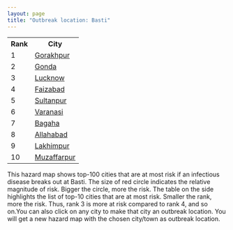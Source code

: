 ```yaml
---
layout: page
title: "Outbreak location: Basti"
---
```

<div class="flex-container">
<div class="flex-item-left" id="mapid">
<script src="https://buda-magenta.github.io/hazard_map/load_map.js"></script>

<script>
var marker_outbreak = L.marker([26.724789, 82.793269],{"autoPan": true}).addTo(map); marker_outbreak.bindTooltip("Basti").openTooltip();

var circle_1 = L.circle([26.671329, 83.364583], {"pane": "markerPane", "color": "red", "fill": true, "fillOpacity": 0.2, "fillRule": "evenodd", "lineCap": "round", "lineJoin": "round", "opacity": 1.0, "radius": 179864, "stroke": true, "weight": 3}).addTo(map);
circle_1.bindTooltip("Gorakhpur<br>rank: 1<br>hazard index: 0.179864")
circle_1.bindPopup('<a href="https://buda-magenta.github.io/hazard_map/Gorakhpur">Gorakhpur</a>')

var circle_2 = L.circle([27.109667, 81.918329], {"pane": "markerPane", "color": "red", "fill": true, "fillOpacity": 0.2, "fillRule": "evenodd", "lineCap": "round", "lineJoin": "round", "opacity": 1.0, "radius": 52199, "stroke": true, "weight": 3}).addTo(map);
circle_2.bindTooltip("Gonda<br>rank: 2<br>hazard index: 0.052199")
circle_2.bindPopup('<a href="https://buda-magenta.github.io/hazard_map/Gonda">Gonda</a>')

var circle_3 = L.circle([26.838100, 80.934600], {"pane": "markerPane", "color": "red", "fill": true, "fillOpacity": 0.2, "fillRule": "evenodd", "lineCap": "round", "lineJoin": "round", "opacity": 1.0, "radius": 27617, "stroke": true, "weight": 3}).addTo(map);
circle_3.bindTooltip("Lucknow<br>rank: 3<br>hazard index: 0.027617")
circle_3.bindPopup('<a href="https://buda-magenta.github.io/hazard_map/Lucknow">Lucknow</a>')

var circle_4 = L.circle([26.638076, 82.059024], {"pane": "markerPane", "color": "red", "fill": true, "fillOpacity": 0.2, "fillRule": "evenodd", "lineCap": "round", "lineJoin": "round", "opacity": 1.0, "radius": 23208, "stroke": true, "weight": 3}).addTo(map);
circle_4.bindTooltip("Faizabad<br>rank: 4<br>hazard index: 0.023209")
circle_4.bindPopup('<a href="https://buda-magenta.github.io/hazard_map/Faizabad">Faizabad</a>')

var circle_5 = L.circle([26.242511, 82.296169], {"pane": "markerPane", "color": "red", "fill": true, "fillOpacity": 0.2, "fillRule": "evenodd", "lineCap": "round", "lineJoin": "round", "opacity": 1.0, "radius": 14790, "stroke": true, "weight": 3}).addTo(map);
circle_5.bindTooltip("Sultanpur<br>rank: 5<br>hazard index: 0.014790")
circle_5.bindPopup('<a href="https://buda-magenta.github.io/hazard_map/Sultanpur">Sultanpur</a>')

var circle_6 = L.circle([25.335649, 83.007629], {"pane": "markerPane", "color": "red", "fill": true, "fillOpacity": 0.2, "fillRule": "evenodd", "lineCap": "round", "lineJoin": "round", "opacity": 1.0, "radius": 9413, "stroke": true, "weight": 3}).addTo(map);
circle_6.bindTooltip("Varanasi<br>rank: 6<br>hazard index: 0.009414")
circle_6.bindPopup('<a href="https://buda-magenta.github.io/hazard_map/Varanasi">Varanasi</a>')

var circle_7 = L.circle([27.059011, 84.206464], {"pane": "markerPane", "color": "red", "fill": true, "fillOpacity": 0.2, "fillRule": "evenodd", "lineCap": "round", "lineJoin": "round", "opacity": 1.0, "radius": 7326, "stroke": true, "weight": 3}).addTo(map);
circle_7.bindTooltip("Bagaha<br>rank: 7<br>hazard index: 0.007326")
circle_7.bindPopup('<a href="https://buda-magenta.github.io/hazard_map/Bagaha">Bagaha</a>')

var circle_8 = L.circle([25.438130, 81.833800], {"pane": "markerPane", "color": "red", "fill": true, "fillOpacity": 0.2, "fillRule": "evenodd", "lineCap": "round", "lineJoin": "round", "opacity": 1.0, "radius": 6967, "stroke": true, "weight": 3}).addTo(map);
circle_8.bindTooltip("Allahabad<br>rank: 8<br>hazard index: 0.006968")
circle_8.bindPopup('<a href="https://buda-magenta.github.io/hazard_map/Allahabad">Allahabad</a>')

var circle_9 = L.circle([27.985060, 80.753845], {"pane": "markerPane", "color": "red", "fill": true, "fillOpacity": 0.2, "fillRule": "evenodd", "lineCap": "round", "lineJoin": "round", "opacity": 1.0, "radius": 5241, "stroke": true, "weight": 3}).addTo(map);
circle_9.bindTooltip("Lakhimpur<br>rank: 9<br>hazard index: 0.005241")
circle_9.bindPopup('<a href="https://buda-magenta.github.io/hazard_map/Lakhimpur">Lakhimpur</a>')

var circle_10 = L.circle([26.148658, 85.340013], {"pane": "markerPane", "color": "red", "fill": true, "fillOpacity": 0.2, "fillRule": "evenodd", "lineCap": "round", "lineJoin": "round", "opacity": 1.0, "radius": 5032, "stroke": true, "weight": 3}).addTo(map);
circle_10.bindTooltip("Muzaffarpur<br>rank: 10<br>hazard index: 0.005033")
circle_10.bindPopup('<a href="https://buda-magenta.github.io/hazard_map/Muzaffarpur">Muzaffarpur</a>')

var circle_11 = L.circle([19.075990, 72.877393], {"pane": "markerPane", "color": "red", "fill": true, "fillOpacity": 0.2, "fillRule": "evenodd", "lineCap": "round", "lineJoin": "round", "opacity": 1.0, "radius": 4371, "stroke": true, "weight": 3}).addTo(map);
circle_11.bindTooltip("Mumbai<br>rank: 11<br>hazard index: 0.004372")
circle_11.bindPopup('<a href="https://buda-magenta.github.io/hazard_map/Mumbai">Mumbai</a>')

var circle_12 = L.circle([26.131004, 84.391257], {"pane": "markerPane", "color": "red", "fill": true, "fillOpacity": 0.2, "fillRule": "evenodd", "lineCap": "round", "lineJoin": "round", "opacity": 1.0, "radius": 3646, "stroke": true, "weight": 3}).addTo(map);
circle_12.bindTooltip("Siwan<br>rank: 12<br>hazard index: 0.003647")
circle_12.bindPopup('<a href="https://buda-magenta.github.io/hazard_map/Siwan">Siwan</a>')

var circle_13 = L.circle([25.773344, 84.784977], {"pane": "markerPane", "color": "red", "fill": true, "fillOpacity": 0.2, "fillRule": "evenodd", "lineCap": "round", "lineJoin": "round", "opacity": 1.0, "radius": 3428, "stroke": true, "weight": 3}).addTo(map);
circle_13.bindTooltip("Chapra<br>rank: 13<br>hazard index: 0.003429")
circle_13.bindPopup('<a href="https://buda-magenta.github.io/hazard_map/Chapra">Chapra</a>')

var circle_14 = L.circle([26.423847, 83.762732], {"pane": "markerPane", "color": "red", "fill": true, "fillOpacity": 0.2, "fillRule": "evenodd", "lineCap": "round", "lineJoin": "round", "opacity": 1.0, "radius": 2816, "stroke": true, "weight": 3}).addTo(map);
circle_14.bindTooltip("Deoria<br>rank: 14<br>hazard index: 0.002816")
circle_14.bindPopup('<a href="https://buda-magenta.github.io/hazard_map/Deoria">Deoria</a>')

var circle_15 = L.circle([26.460914, 80.321759], {"pane": "markerPane", "color": "red", "fill": true, "fillOpacity": 0.2, "fillRule": "evenodd", "lineCap": "round", "lineJoin": "round", "opacity": 1.0, "radius": 2750, "stroke": true, "weight": 3}).addTo(map);
circle_15.bindTooltip("Kanpur<br>rank: 15<br>hazard index: 0.002751")
circle_15.bindPopup('<a href="https://buda-magenta.github.io/hazard_map/Kanpur">Kanpur</a>')

var circle_16 = L.circle([26.791073, 84.560107], {"pane": "markerPane", "color": "red", "fill": true, "fillOpacity": 0.2, "fillRule": "evenodd", "lineCap": "round", "lineJoin": "round", "opacity": 1.0, "radius": 2498, "stroke": true, "weight": 3}).addTo(map);
circle_16.bindTooltip("Bettiah<br>rank: 16<br>hazard index: 0.002499")
circle_16.bindPopup('<a href="https://buda-magenta.github.io/hazard_map/Bettiah">Bettiah</a>')

var circle_17 = L.circle([28.794068, 79.185930], {"pane": "markerPane", "color": "red", "fill": true, "fillOpacity": 0.2, "fillRule": "evenodd", "lineCap": "round", "lineJoin": "round", "opacity": 1.0, "radius": 2198, "stroke": true, "weight": 3}).addTo(map);
circle_17.bindTooltip("Rampur<br>rank: 17<br>hazard index: 0.002199")
circle_17.bindPopup('<a href="https://buda-magenta.github.io/hazard_map/Rampur">Rampur</a>')

var circle_18 = L.circle([25.954628, 83.647350], {"pane": "markerPane", "color": "red", "fill": true, "fillOpacity": 0.2, "fillRule": "evenodd", "lineCap": "round", "lineJoin": "round", "opacity": 1.0, "radius": 2185, "stroke": true, "weight": 3}).addTo(map);
circle_18.bindTooltip("Maunath Bhanjan<br>rank: 18<br>hazard index: 0.002186")
circle_18.bindPopup('<a href="https://buda-magenta.github.io/hazard_map/Maunath_Bhanjan">Maunath Bhanjan</a>')

var circle_19 = L.circle([25.531031, 78.652689], {"pane": "markerPane", "color": "red", "fill": true, "fillOpacity": 0.2, "fillRule": "evenodd", "lineCap": "round", "lineJoin": "round", "opacity": 1.0, "radius": 2079, "stroke": true, "weight": 3}).addTo(map);
circle_19.bindTooltip("Jhansi<br>rank: 19<br>hazard index: 0.002079")
circle_19.bindPopup('<a href="https://buda-magenta.github.io/hazard_map/Jhansi">Jhansi</a>')

var circle_20 = L.circle([26.055318, 82.993139], {"pane": "markerPane", "color": "red", "fill": true, "fillOpacity": 0.2, "fillRule": "evenodd", "lineCap": "round", "lineJoin": "round", "opacity": 1.0, "radius": 1914, "stroke": true, "weight": 3}).addTo(map);
circle_20.bindTooltip("Nizamabad<br>rank: 20<br>hazard index: 0.001915")
circle_20.bindPopup('<a href="https://buda-magenta.github.io/hazard_map/Nizamabad">Nizamabad</a>')

var circle_21 = L.circle([28.651718, 77.221939], {"pane": "markerPane", "color": "red", "fill": true, "fillOpacity": 0.2, "fillRule": "evenodd", "lineCap": "round", "lineJoin": "round", "opacity": 1.0, "radius": 1772, "stroke": true, "weight": 3}).addTo(map);
circle_21.bindTooltip("Delhi<br>rank: 21<br>hazard index: 0.001773")
circle_21.bindPopup('<a href="https://buda-magenta.github.io/hazard_map/Delhi">Delhi</a>')

var circle_22 = L.circle([25.720581, 85.255560], {"pane": "markerPane", "color": "red", "fill": true, "fillOpacity": 0.2, "fillRule": "evenodd", "lineCap": "round", "lineJoin": "round", "opacity": 1.0, "radius": 1765, "stroke": true, "weight": 3}).addTo(map);
circle_22.bindTooltip("Hajipur<br>rank: 22<br>hazard index: 0.001765")
circle_22.bindPopup('<a href="https://buda-magenta.github.io/hazard_map/Hajipur">Hajipur</a>')

var circle_23 = L.circle([25.512719, 86.090571], {"pane": "markerPane", "color": "red", "fill": true, "fillOpacity": 0.2, "fillRule": "evenodd", "lineCap": "round", "lineJoin": "round", "opacity": 1.0, "radius": 1689, "stroke": true, "weight": 3}).addTo(map);
circle_23.bindTooltip("Begusarai<br>rank: 23<br>hazard index: 0.001690")
circle_23.bindPopup('<a href="https://buda-magenta.github.io/hazard_map/Begusarai">Begusarai</a>')

var circle_24 = L.circle([24.935635, 82.647701], {"pane": "markerPane", "color": "red", "fill": true, "fillOpacity": 0.2, "fillRule": "evenodd", "lineCap": "round", "lineJoin": "round", "opacity": 1.0, "radius": 1441, "stroke": true, "weight": 3}).addTo(map);
circle_24.bindTooltip("Mirzapur<br>rank: 24<br>hazard index: 0.001441")
circle_24.bindPopup('<a href="https://buda-magenta.github.io/hazard_map/Mirzapur">Mirzapur</a>')

var circle_25 = L.circle([26.269721, 82.994425], {"pane": "markerPane", "color": "red", "fill": true, "fillOpacity": 0.2, "fillRule": "evenodd", "lineCap": "round", "lineJoin": "round", "opacity": 1.0, "radius": 1302, "stroke": true, "weight": 3}).addTo(map);
circle_25.bindTooltip("Burhanpur<br>rank: 25<br>hazard index: 0.001303")
circle_25.bindPopup('<a href="https://buda-magenta.github.io/hazard_map/Burhanpur">Burhanpur</a>')

var circle_26 = L.circle([27.504639, 80.829466], {"pane": "markerPane", "color": "red", "fill": true, "fillOpacity": 0.2, "fillRule": "evenodd", "lineCap": "round", "lineJoin": "round", "opacity": 1.0, "radius": 1233, "stroke": true, "weight": 3}).addTo(map);
circle_26.bindTooltip("Sitapur<br>rank: 26<br>hazard index: 0.001234")
circle_26.bindPopup('<a href="https://buda-magenta.github.io/hazard_map/Sitapur">Sitapur</a>')

var circle_27 = L.circle([26.250000, 81.250000], {"pane": "markerPane", "color": "red", "fill": true, "fillOpacity": 0.2, "fillRule": "evenodd", "lineCap": "round", "lineJoin": "round", "opacity": 1.0, "radius": 1178, "stroke": true, "weight": 3}).addTo(map);
circle_27.bindTooltip("Rae Bareli<br>rank: 27<br>hazard index: 0.001178")
circle_27.bindPopup('<a href="https://buda-magenta.github.io/hazard_map/Rae_Bareli">Rae Bareli</a>')

var circle_28 = L.circle([25.264902, 82.985787], {"pane": "markerPane", "color": "red", "fill": true, "fillOpacity": 0.2, "fillRule": "evenodd", "lineCap": "round", "lineJoin": "round", "opacity": 1.0, "radius": 1161, "stroke": true, "weight": 3}).addTo(map);
circle_28.bindTooltip("Morvi<br>rank: 28<br>hazard index: 0.001161")
circle_28.bindPopup('<a href="https://buda-magenta.github.io/hazard_map/Morvi">Morvi</a>')

var circle_29 = L.circle([27.733696, 81.477321], {"pane": "markerPane", "color": "red", "fill": true, "fillOpacity": 0.2, "fillRule": "evenodd", "lineCap": "round", "lineJoin": "round", "opacity": 1.0, "radius": 1148, "stroke": true, "weight": 3}).addTo(map);
circle_29.bindTooltip("Bahraich<br>rank: 29<br>hazard index: 0.001149")
circle_29.bindPopup('<a href="https://buda-magenta.github.io/hazard_map/Bahraich">Bahraich</a>')

var circle_30 = L.circle([25.609324, 85.123525], {"pane": "markerPane", "color": "red", "fill": true, "fillOpacity": 0.2, "fillRule": "evenodd", "lineCap": "round", "lineJoin": "round", "opacity": 1.0, "radius": 1088, "stroke": true, "weight": 3}).addTo(map);
circle_30.bindTooltip("Patna<br>rank: 30<br>hazard index: 0.001088")
circle_30.bindPopup('<a href="https://buda-magenta.github.io/hazard_map/Patna">Patna</a>')

var circle_31 = L.circle([25.895924, 82.437716], {"pane": "markerPane", "color": "red", "fill": true, "fillOpacity": 0.2, "fillRule": "evenodd", "lineCap": "round", "lineJoin": "round", "opacity": 1.0, "radius": 1082, "stroke": true, "weight": 3}).addTo(map);
circle_31.bindTooltip("Badlapur<br>rank: 31<br>hazard index: 0.001082")
circle_31.bindPopup('<a href="https://buda-magenta.github.io/hazard_map/Badlapur">Badlapur</a>')

var circle_32 = L.circle([25.572433, 83.609605], {"pane": "markerPane", "color": "red", "fill": true, "fillOpacity": 0.2, "fillRule": "evenodd", "lineCap": "round", "lineJoin": "round", "opacity": 1.0, "radius": 1043, "stroke": true, "weight": 3}).addTo(map);
circle_32.bindTooltip("Medinipur<br>rank: 32<br>hazard index: 0.001043")
circle_32.bindPopup('<a href="https://buda-magenta.github.io/hazard_map/Medinipur">Medinipur</a>')

var circle_33 = L.circle([25.795593, 82.488341], {"pane": "markerPane", "color": "red", "fill": true, "fillOpacity": 0.2, "fillRule": "evenodd", "lineCap": "round", "lineJoin": "round", "opacity": 1.0, "radius": 1036, "stroke": true, "weight": 3}).addTo(map);
circle_33.bindTooltip("Jaunpur<br>rank: 33<br>hazard index: 0.001037")
circle_33.bindPopup('<a href="https://buda-magenta.github.io/hazard_map/Jaunpur">Jaunpur</a>')

var circle_34 = L.circle([22.541418, 88.357691], {"pane": "markerPane", "color": "red", "fill": true, "fillOpacity": 0.2, "fillRule": "evenodd", "lineCap": "round", "lineJoin": "round", "opacity": 1.0, "radius": 961, "stroke": true, "weight": 3}).addTo(map);
circle_34.bindTooltip("Kolkata<br>rank: 34<br>hazard index: 0.000962")
circle_34.bindPopup('<a href="https://buda-magenta.github.io/hazard_map/Kolkata">Kolkata</a>')

var circle_35 = L.circle([26.022697, 83.028873], {"pane": "markerPane", "color": "red", "fill": true, "fillOpacity": 0.2, "fillRule": "evenodd", "lineCap": "round", "lineJoin": "round", "opacity": 1.0, "radius": 917, "stroke": true, "weight": 3}).addTo(map);
circle_35.bindTooltip("Azamgarh<br>rank: 35<br>hazard index: 0.000917")
circle_35.bindPopup('<a href="https://buda-magenta.github.io/hazard_map/Azamgarh">Azamgarh</a>')

var circle_36 = L.circle([26.083143, 86.032571], {"pane": "markerPane", "color": "red", "fill": true, "fillOpacity": 0.2, "fillRule": "evenodd", "lineCap": "round", "lineJoin": "round", "opacity": 1.0, "radius": 863, "stroke": true, "weight": 3}).addTo(map);
circle_36.bindTooltip("Darbhanga<br>rank: 36<br>hazard index: 0.000863")
circle_36.bindPopup('<a href="https://buda-magenta.github.io/hazard_map/Darbhanga">Darbhanga</a>')

var circle_37 = L.circle([25.280733, 83.125128], {"pane": "markerPane", "color": "red", "fill": true, "fillOpacity": 0.2, "fillRule": "evenodd", "lineCap": "round", "lineJoin": "round", "opacity": 1.0, "radius": 852, "stroke": true, "weight": 3}).addTo(map);
circle_37.bindTooltip("Mughal Sarai<br>rank: 37<br>hazard index: 0.000853")
circle_37.bindPopup('<a href="https://buda-magenta.github.io/hazard_map/Mughal_Sarai">Mughal Sarai</a>')

var circle_38 = L.circle([28.457876, 79.405571], {"pane": "markerPane", "color": "red", "fill": true, "fillOpacity": 0.2, "fillRule": "evenodd", "lineCap": "round", "lineJoin": "round", "opacity": 1.0, "radius": 839, "stroke": true, "weight": 3}).addTo(map);
circle_38.bindTooltip("Bareilly<br>rank: 38<br>hazard index: 0.000839")
circle_38.bindPopup('<a href="https://buda-magenta.github.io/hazard_map/Bareilly">Bareilly</a>')

var circle_39 = L.circle([26.669512, 84.957411], {"pane": "markerPane", "color": "red", "fill": true, "fillOpacity": 0.2, "fillRule": "evenodd", "lineCap": "round", "lineJoin": "round", "opacity": 1.0, "radius": 787, "stroke": true, "weight": 3}).addTo(map);
circle_39.bindTooltip("Motihari<br>rank: 39<br>hazard index: 0.000787")
circle_39.bindPopup('<a href="https://buda-magenta.github.io/hazard_map/Motihari">Motihari</a>')

var circle_40 = L.circle([25.560900, 87.647654], {"pane": "markerPane", "color": "red", "fill": true, "fillOpacity": 0.2, "fillRule": "evenodd", "lineCap": "round", "lineJoin": "round", "opacity": 1.0, "radius": 753, "stroke": true, "weight": 3}).addTo(map);
circle_40.bindTooltip("Katihar<br>rank: 40<br>hazard index: 0.000753")
circle_40.bindPopup('<a href="https://buda-magenta.github.io/hazard_map/Katihar">Katihar</a>')

var circle_41 = L.circle([25.562071, 84.015672], {"pane": "markerPane", "color": "red", "fill": true, "fillOpacity": 0.2, "fillRule": "evenodd", "lineCap": "round", "lineJoin": "round", "opacity": 1.0, "radius": 684, "stroke": true, "weight": 3}).addTo(map);
circle_41.bindTooltip("Buxar<br>rank: 41<br>hazard index: 0.000685")
circle_41.bindPopup('<a href="https://buda-magenta.github.io/hazard_map/Buxar">Buxar</a>')

var circle_42 = L.circle([25.877933, 84.119959], {"pane": "markerPane", "color": "red", "fill": true, "fillOpacity": 0.2, "fillRule": "evenodd", "lineCap": "round", "lineJoin": "round", "opacity": 1.0, "radius": 672, "stroke": true, "weight": 3}).addTo(map);
circle_42.bindTooltip("Ballia<br>rank: 42<br>hazard index: 0.000673")
circle_42.bindPopup('<a href="https://buda-magenta.github.io/hazard_map/Ballia">Ballia</a>')

var circle_43 = L.circle([25.286698, 87.132254], {"pane": "markerPane", "color": "red", "fill": true, "fillOpacity": 0.2, "fillRule": "evenodd", "lineCap": "round", "lineJoin": "round", "opacity": 1.0, "radius": 669, "stroke": true, "weight": 3}).addTo(map);
circle_43.bindTooltip("Bhagalpur<br>rank: 43<br>hazard index: 0.000670")
circle_43.bindPopup('<a href="https://buda-magenta.github.io/hazard_map/Bhagalpur">Bhagalpur</a>')

var circle_44 = L.circle([25.603508, 83.507454], {"pane": "markerPane", "color": "red", "fill": true, "fillOpacity": 0.2, "fillRule": "evenodd", "lineCap": "round", "lineJoin": "round", "opacity": 1.0, "radius": 646, "stroke": true, "weight": 3}).addTo(map);
circle_44.bindTooltip("Ghazipur<br>rank: 44<br>hazard index: 0.000646")
circle_44.bindPopup('<a href="https://buda-magenta.github.io/hazard_map/Ghazipur">Ghazipur</a>')

var circle_45 = L.circle([25.832642, 86.614893], {"pane": "markerPane", "color": "red", "fill": true, "fillOpacity": 0.2, "fillRule": "evenodd", "lineCap": "round", "lineJoin": "round", "opacity": 1.0, "radius": 633, "stroke": true, "weight": 3}).addTo(map);
circle_45.bindTooltip("Saharsa<br>rank: 45<br>hazard index: 0.000634")
circle_45.bindPopup('<a href="https://buda-magenta.github.io/hazard_map/Saharsa">Saharsa</a>')

var circle_46 = L.circle([30.909016, 75.851601], {"pane": "markerPane", "color": "red", "fill": true, "fillOpacity": 0.2, "fillRule": "evenodd", "lineCap": "round", "lineJoin": "round", "opacity": 1.0, "radius": 595, "stroke": true, "weight": 3}).addTo(map);
circle_46.bindTooltip("Ludhiana<br>rank: 46<br>hazard index: 0.000596")
circle_46.bindPopup('<a href="https://buda-magenta.github.io/hazard_map/Ludhiana">Ludhiana</a>')

var circle_47 = L.circle([26.180598, 91.753943], {"pane": "markerPane", "color": "red", "fill": true, "fillOpacity": 0.2, "fillRule": "evenodd", "lineCap": "round", "lineJoin": "round", "opacity": 1.0, "radius": 467, "stroke": true, "weight": 3}).addTo(map);
circle_47.bindTooltip("Guwahati<br>rank: 47<br>hazard index: 0.000467")
circle_47.bindPopup('<a href="https://buda-magenta.github.io/hazard_map/Guwahati">Guwahati</a>')

var circle_48 = L.circle([19.194329, 72.970178], {"pane": "markerPane", "color": "red", "fill": true, "fillOpacity": 0.2, "fillRule": "evenodd", "lineCap": "round", "lineJoin": "round", "opacity": 1.0, "radius": 458, "stroke": true, "weight": 3}).addTo(map);
circle_48.bindTooltip("Thane<br>rank: 48<br>hazard index: 0.000458")
circle_48.bindPopup('<a href="https://buda-magenta.github.io/hazard_map/Thane">Thane</a>')

var circle_49 = L.circle([26.716413, 88.430992], {"pane": "markerPane", "color": "red", "fill": true, "fillOpacity": 0.2, "fillRule": "evenodd", "lineCap": "round", "lineJoin": "round", "opacity": 1.0, "radius": 432, "stroke": true, "weight": 3}).addTo(map);
circle_49.bindTooltip("Siliguri<br>rank: 49<br>hazard index: 0.000432")
circle_49.bindPopup('<a href="https://buda-magenta.github.io/hazard_map/Siliguri">Siliguri</a>')

var circle_50 = L.circle([28.863842, 78.805778], {"pane": "markerPane", "color": "red", "fill": true, "fillOpacity": 0.2, "fillRule": "evenodd", "lineCap": "round", "lineJoin": "round", "opacity": 1.0, "radius": 426, "stroke": true, "weight": 3}).addTo(map);
circle_50.bindTooltip("Moradabad<br>rank: 50<br>hazard index: 0.000426")
circle_50.bindPopup('<a href="https://buda-magenta.github.io/hazard_map/Moradabad">Moradabad</a>')

var circle_51 = L.circle([23.258486, 77.401989], {"pane": "markerPane", "color": "red", "fill": true, "fillOpacity": 0.2, "fillRule": "evenodd", "lineCap": "round", "lineJoin": "round", "opacity": 1.0, "radius": 423, "stroke": true, "weight": 3}).addTo(map);
circle_51.bindTooltip("Bhopal<br>rank: 51<br>hazard index: 0.000424")
circle_51.bindPopup('<a href="https://buda-magenta.github.io/hazard_map/Bhopal">Bhopal</a>')

var circle_52 = L.circle([20.011247, 73.790236], {"pane": "markerPane", "color": "red", "fill": true, "fillOpacity": 0.2, "fillRule": "evenodd", "lineCap": "round", "lineJoin": "round", "opacity": 1.0, "radius": 360, "stroke": true, "weight": 3}).addTo(map);
circle_52.bindTooltip("Nashik<br>rank: 52<br>hazard index: 0.000360")
circle_52.bindPopup('<a href="https://buda-magenta.github.io/hazard_map/Nashik">Nashik</a>')

var circle_53 = L.circle([31.634308, 74.873679], {"pane": "markerPane", "color": "red", "fill": true, "fillOpacity": 0.2, "fillRule": "evenodd", "lineCap": "round", "lineJoin": "round", "opacity": 1.0, "radius": 348, "stroke": true, "weight": 3}).addTo(map);
circle_53.bindTooltip("Amritsar<br>rank: 53<br>hazard index: 0.000349")
circle_53.bindPopup('<a href="https://buda-magenta.github.io/hazard_map/Amritsar">Amritsar</a>')

var circle_54 = L.circle([31.292011, 75.568058], {"pane": "markerPane", "color": "red", "fill": true, "fillOpacity": 0.2, "fillRule": "evenodd", "lineCap": "round", "lineJoin": "round", "opacity": 1.0, "radius": 318, "stroke": true, "weight": 3}).addTo(map);
circle_54.bindTooltip("Jalandhar<br>rank: 54<br>hazard index: 0.000318")
circle_54.bindPopup('<a href="https://buda-magenta.github.io/hazard_map/Jalandhar">Jalandhar</a>')

var circle_55 = L.circle([23.795281, 86.430964], {"pane": "markerPane", "color": "red", "fill": true, "fillOpacity": 0.2, "fillRule": "evenodd", "lineCap": "round", "lineJoin": "round", "opacity": 1.0, "radius": 316, "stroke": true, "weight": 3}).addTo(map);
circle_55.bindTooltip("Dhanbad<br>rank: 55<br>hazard index: 0.000317")
circle_55.bindPopup('<a href="https://buda-magenta.github.io/hazard_map/Dhanbad">Dhanbad</a>')

var circle_56 = L.circle([27.633333, 77.583333], {"pane": "markerPane", "color": "red", "fill": true, "fillOpacity": 0.2, "fillRule": "evenodd", "lineCap": "round", "lineJoin": "round", "opacity": 1.0, "radius": 298, "stroke": true, "weight": 3}).addTo(map);
circle_56.bindTooltip("Mathura<br>rank: 56<br>hazard index: 0.000298")
circle_56.bindPopup('<a href="https://buda-magenta.github.io/hazard_map/Mathura">Mathura</a>')

var circle_57 = L.circle([23.370035, 85.325013], {"pane": "markerPane", "color": "red", "fill": true, "fillOpacity": 0.2, "fillRule": "evenodd", "lineCap": "round", "lineJoin": "round", "opacity": 1.0, "radius": 292, "stroke": true, "weight": 3}).addTo(map);
circle_57.bindTooltip("Ranchi<br>rank: 57<br>hazard index: 0.000293")
circle_57.bindPopup('<a href="https://buda-magenta.github.io/hazard_map/Ranchi">Ranchi</a>')

var circle_58 = L.circle([27.912633, 79.746563], {"pane": "markerPane", "color": "red", "fill": true, "fillOpacity": 0.2, "fillRule": "evenodd", "lineCap": "round", "lineJoin": "round", "opacity": 1.0, "radius": 251, "stroke": true, "weight": 3}).addTo(map);
circle_58.bindTooltip("Shahjahanpur<br>rank: 58<br>hazard index: 0.000251")
circle_58.bindPopup('<a href="https://buda-magenta.github.io/hazard_map/Shahjahanpur">Shahjahanpur</a>')

var circle_59 = L.circle([29.988077, 77.508130], {"pane": "markerPane", "color": "red", "fill": true, "fillOpacity": 0.2, "fillRule": "evenodd", "lineCap": "round", "lineJoin": "round", "opacity": 1.0, "radius": 241, "stroke": true, "weight": 3}).addTo(map);
circle_59.bindTooltip("Saharanpur<br>rank: 59<br>hazard index: 0.000242")
circle_59.bindPopup('<a href="https://buda-magenta.github.io/hazard_map/Saharanpur">Saharanpur</a>')

var circle_60 = L.circle([25.623457, 84.596839], {"pane": "markerPane", "color": "red", "fill": true, "fillOpacity": 0.2, "fillRule": "evenodd", "lineCap": "round", "lineJoin": "round", "opacity": 1.0, "radius": 218, "stroke": true, "weight": 3}).addTo(map);
circle_60.bindTooltip("Arrah<br>rank: 60<br>hazard index: 0.000219")
circle_60.bindPopup('<a href="https://buda-magenta.github.io/hazard_map/Arrah">Arrah</a>')

var circle_61 = L.circle([19.169335, 77.311013], {"pane": "markerPane", "color": "red", "fill": true, "fillOpacity": 0.2, "fillRule": "evenodd", "lineCap": "round", "lineJoin": "round", "opacity": 1.0, "radius": 201, "stroke": true, "weight": 3}).addTo(map);
circle_61.bindTooltip("Nanded Waghala<br>rank: 61<br>hazard index: 0.000202")
circle_61.bindPopup('<a href="https://buda-magenta.github.io/hazard_map/Nanded_Waghala">Nanded Waghala</a>')

var circle_62 = L.circle([18.521428, 73.854454], {"pane": "markerPane", "color": "red", "fill": true, "fillOpacity": 0.2, "fillRule": "evenodd", "lineCap": "round", "lineJoin": "round", "opacity": 1.0, "radius": 182, "stroke": true, "weight": 3}).addTo(map);
circle_62.bindTooltip("Pune<br>rank: 62<br>hazard index: 0.000182")
circle_62.bindPopup('<a href="https://buda-magenta.github.io/hazard_map/Pune">Pune</a>')

var circle_63 = L.circle([26.439874, 80.018000], {"pane": "markerPane", "color": "red", "fill": true, "fillOpacity": 0.2, "fillRule": "evenodd", "lineCap": "round", "lineJoin": "round", "opacity": 1.0, "radius": 178, "stroke": true, "weight": 3}).addTo(map);
circle_63.bindTooltip("Akbarpur<br>rank: 63<br>hazard index: 0.000178")
circle_63.bindPopup('<a href="https://buda-magenta.github.io/hazard_map/Akbarpur">Akbarpur</a>')

var circle_64 = L.circle([22.305199, 70.802834], {"pane": "markerPane", "color": "red", "fill": true, "fillOpacity": 0.2, "fillRule": "evenodd", "lineCap": "round", "lineJoin": "round", "opacity": 1.0, "radius": 171, "stroke": true, "weight": 3}).addTo(map);
circle_64.bindTooltip("Rajkot<br>rank: 64<br>hazard index: 0.000172")
circle_64.bindPopup('<a href="https://buda-magenta.github.io/hazard_map/Rajkot">Rajkot</a>')

var circle_65 = L.circle([23.687130, 86.974659], {"pane": "markerPane", "color": "red", "fill": true, "fillOpacity": 0.2, "fillRule": "evenodd", "lineCap": "round", "lineJoin": "round", "opacity": 1.0, "radius": 170, "stroke": true, "weight": 3}).addTo(map);
circle_65.bindTooltip("Asansol<br>rank: 65<br>hazard index: 0.000171")
circle_65.bindPopup('<a href="https://buda-magenta.github.io/hazard_map/Asansol">Asansol</a>')

var circle_66 = L.circle([23.160894, 79.949770], {"pane": "markerPane", "color": "red", "fill": true, "fillOpacity": 0.2, "fillRule": "evenodd", "lineCap": "round", "lineJoin": "round", "opacity": 1.0, "radius": 156, "stroke": true, "weight": 3}).addTo(map);
circle_66.bindTooltip("Jabalpur<br>rank: 66<br>hazard index: 0.000157")
circle_66.bindPopup('<a href="https://buda-magenta.github.io/hazard_map/Jabalpur">Jabalpur</a>')

var circle_67 = L.circle([23.021624, 72.579707], {"pane": "markerPane", "color": "red", "fill": true, "fillOpacity": 0.2, "fillRule": "evenodd", "lineCap": "round", "lineJoin": "round", "opacity": 1.0, "radius": 155, "stroke": true, "weight": 3}).addTo(map);
circle_67.bindTooltip("Ahmedabad<br>rank: 67<br>hazard index: 0.000156")
circle_67.bindPopup('<a href="https://buda-magenta.github.io/hazard_map/Ahmedabad">Ahmedabad</a>')

var circle_68 = L.circle([21.170200, 72.831100], {"pane": "markerPane", "color": "red", "fill": true, "fillOpacity": 0.2, "fillRule": "evenodd", "lineCap": "round", "lineJoin": "round", "opacity": 1.0, "radius": 154, "stroke": true, "weight": 3}).addTo(map);
circle_68.bindTooltip("Surat<br>rank: 68<br>hazard index: 0.000155")
circle_68.bindPopup('<a href="https://buda-magenta.github.io/hazard_map/Surat">Surat</a>')

var circle_69 = L.circle([24.197443, 82.666145], {"pane": "markerPane", "color": "red", "fill": true, "fillOpacity": 0.2, "fillRule": "evenodd", "lineCap": "round", "lineJoin": "round", "opacity": 1.0, "radius": 153, "stroke": true, "weight": 3}).addTo(map);
circle_69.bindTooltip("Singrauli<br>rank: 69<br>hazard index: 0.000154")
circle_69.bindPopup('<a href="https://buda-magenta.github.io/hazard_map/Singrauli">Singrauli</a>')

var circle_70 = L.circle([17.388786, 78.461065], {"pane": "markerPane", "color": "red", "fill": true, "fillOpacity": 0.2, "fillRule": "evenodd", "lineCap": "round", "lineJoin": "round", "opacity": 1.0, "radius": 152, "stroke": true, "weight": 3}).addTo(map);
circle_70.bindTooltip("Hyderabad<br>rank: 70<br>hazard index: 0.000153")
circle_70.bindPopup('<a href="https://buda-magenta.github.io/hazard_map/Hyderabad">Hyderabad</a>')

var circle_71 = L.circle([20.993276, 75.839983], {"pane": "markerPane", "color": "red", "fill": true, "fillOpacity": 0.2, "fillRule": "evenodd", "lineCap": "round", "lineJoin": "round", "opacity": 1.0, "radius": 129, "stroke": true, "weight": 3}).addTo(map);
circle_71.bindTooltip("Bhusawal<br>rank: 71<br>hazard index: 0.000130")
circle_71.bindPopup('<a href="https://buda-magenta.github.io/hazard_map/Bhusawal">Bhusawal</a>')

var circle_72 = L.circle([25.476300, 80.339500], {"pane": "markerPane", "color": "red", "fill": true, "fillOpacity": 0.2, "fillRule": "evenodd", "lineCap": "round", "lineJoin": "round", "opacity": 1.0, "radius": 119, "stroke": true, "weight": 3}).addTo(map);
circle_72.bindTooltip("Banda<br>rank: 72<br>hazard index: 0.000119")
circle_72.bindPopup('<a href="https://buda-magenta.github.io/hazard_map/Banda">Banda</a>')

var circle_73 = L.circle([21.237947, 81.633683], {"pane": "markerPane", "color": "red", "fill": true, "fillOpacity": 0.2, "fillRule": "evenodd", "lineCap": "round", "lineJoin": "round", "opacity": 1.0, "radius": 116, "stroke": true, "weight": 3}).addTo(map);
circle_73.bindTooltip("Raipur<br>rank: 73<br>hazard index: 0.000117")
circle_73.bindPopup('<a href="https://buda-magenta.github.io/hazard_map/Raipur">Raipur</a>')

var circle_74 = L.circle([23.699128, 85.991069], {"pane": "markerPane", "color": "red", "fill": true, "fillOpacity": 0.2, "fillRule": "evenodd", "lineCap": "round", "lineJoin": "round", "opacity": 1.0, "radius": 112, "stroke": true, "weight": 3}).addTo(map);
circle_74.bindTooltip("Bokaro<br>rank: 74<br>hazard index: 0.000113")
circle_74.bindPopup('<a href="https://buda-magenta.github.io/hazard_map/Bokaro">Bokaro</a>')

var circle_75 = L.circle([23.535048, 87.338043], {"pane": "markerPane", "color": "red", "fill": true, "fillOpacity": 0.2, "fillRule": "evenodd", "lineCap": "round", "lineJoin": "round", "opacity": 1.0, "radius": 109, "stroke": true, "weight": 3}).addTo(map);
circle_75.bindTooltip("Durgapur<br>rank: 75<br>hazard index: 0.000109")
circle_75.bindPopup('<a href="https://buda-magenta.github.io/hazard_map/Durgapur">Durgapur</a>')

var circle_76 = L.circle([12.979120, 77.591300], {"pane": "markerPane", "color": "red", "fill": true, "fillOpacity": 0.2, "fillRule": "evenodd", "lineCap": "round", "lineJoin": "round", "opacity": 1.0, "radius": 103, "stroke": true, "weight": 3}).addTo(map);
circle_76.bindTooltip("Bangalore<br>rank: 76<br>hazard index: 0.000103")
circle_76.bindPopup('<a href="https://buda-magenta.github.io/hazard_map/Bangalore">Bangalore</a>')

var circle_77 = L.circle([28.923397, 78.488317], {"pane": "markerPane", "color": "red", "fill": true, "fillOpacity": 0.2, "fillRule": "evenodd", "lineCap": "round", "lineJoin": "round", "opacity": 1.0, "radius": 101, "stroke": true, "weight": 3}).addTo(map);
circle_77.bindTooltip("Amroha<br>rank: 77<br>hazard index: 0.000101")
circle_77.bindPopup('<a href="https://buda-magenta.github.io/hazard_map/Amroha">Amroha</a>')

var circle_78 = L.circle([29.214460, 79.527918], {"pane": "markerPane", "color": "red", "fill": true, "fillOpacity": 0.2, "fillRule": "evenodd", "lineCap": "round", "lineJoin": "round", "opacity": 1.0, "radius": 96, "stroke": true, "weight": 3}).addTo(map);
circle_78.bindTooltip("Haldwani<br>rank: 78<br>hazard index: 0.000096")
circle_78.bindPopup('<a href="https://buda-magenta.github.io/hazard_map/Haldwani">Haldwani</a>')

var circle_79 = L.circle([27.338577, 80.097526], {"pane": "markerPane", "color": "red", "fill": true, "fillOpacity": 0.2, "fillRule": "evenodd", "lineCap": "round", "lineJoin": "round", "opacity": 1.0, "radius": 93, "stroke": true, "weight": 3}).addTo(map);
circle_79.bindTooltip("Hardoi<br>rank: 79<br>hazard index: 0.000093")
circle_79.bindPopup('<a href="https://buda-magenta.github.io/hazard_map/Hardoi">Hardoi</a>')

var circle_80 = L.circle([26.298638, 87.953148], {"pane": "markerPane", "color": "red", "fill": true, "fillOpacity": 0.2, "fillRule": "evenodd", "lineCap": "round", "lineJoin": "round", "opacity": 1.0, "radius": 90, "stroke": true, "weight": 3}).addTo(map);
circle_80.bindTooltip("Kishanganj<br>rank: 80<br>hazard index: 0.000091")
circle_80.bindPopup('<a href="https://buda-magenta.github.io/hazard_map/Kishanganj">Kishanganj</a>')

var circle_81 = L.circle([28.969640, 79.379747], {"pane": "markerPane", "color": "red", "fill": true, "fillOpacity": 0.2, "fillRule": "evenodd", "lineCap": "round", "lineJoin": "round", "opacity": 1.0, "radius": 86, "stroke": true, "weight": 3}).addTo(map);
circle_81.bindTooltip("Rudrapur City<br>rank: 81<br>hazard index: 0.000086")
circle_81.bindPopup('<a href="https://buda-magenta.github.io/hazard_map/Rudrapur_City">Rudrapur City</a>')

var circle_82 = L.circle([23.730215, 86.839671], {"pane": "markerPane", "color": "red", "fill": true, "fillOpacity": 0.2, "fillRule": "evenodd", "lineCap": "round", "lineJoin": "round", "opacity": 1.0, "radius": 85, "stroke": true, "weight": 3}).addTo(map);
circle_82.bindTooltip("Kulti<br>rank: 82<br>hazard index: 0.000086")
circle_82.bindPopup('<a href="https://buda-magenta.github.io/hazard_map/Kulti">Kulti</a>')

var circle_83 = L.circle([23.131954, 87.207397], {"pane": "markerPane", "color": "red", "fill": true, "fillOpacity": 0.2, "fillRule": "evenodd", "lineCap": "round", "lineJoin": "round", "opacity": 1.0, "radius": 84, "stroke": true, "weight": 3}).addTo(map);
circle_83.bindTooltip("Bankura<br>rank: 83<br>hazard index: 0.000085")
circle_83.bindPopup('<a href="https://buda-magenta.github.io/hazard_map/Bankura">Bankura</a>')

var circle_84 = L.circle([25.196826, 76.000893], {"pane": "markerPane", "color": "red", "fill": true, "fillOpacity": 0.2, "fillRule": "evenodd", "lineCap": "round", "lineJoin": "round", "opacity": 1.0, "radius": 83, "stroke": true, "weight": 3}).addTo(map);
circle_84.bindTooltip("Kota<br>rank: 84<br>hazard index: 0.000084")
circle_84.bindPopup('<a href="https://buda-magenta.github.io/hazard_map/Kota">Kota</a>')

var circle_85 = L.circle([25.133173, 86.525040], {"pane": "markerPane", "color": "red", "fill": true, "fillOpacity": 0.2, "fillRule": "evenodd", "lineCap": "round", "lineJoin": "round", "opacity": 1.0, "radius": 80, "stroke": true, "weight": 3}).addTo(map);
circle_85.bindTooltip("Kharagpur<br>rank: 85<br>hazard index: 0.000080")
circle_85.bindPopup('<a href="https://buda-magenta.github.io/hazard_map/Kharagpur">Kharagpur</a>')

var circle_86 = L.circle([26.203725, 78.157363], {"pane": "markerPane", "color": "red", "fill": true, "fillOpacity": 0.2, "fillRule": "evenodd", "lineCap": "round", "lineJoin": "round", "opacity": 1.0, "radius": 79, "stroke": true, "weight": 3}).addTo(map);
circle_86.bindTooltip("Gwalior<br>rank: 86<br>hazard index: 0.000079")
circle_86.bindPopup('<a href="https://buda-magenta.github.io/hazard_map/Gwalior">Gwalior</a>')

var circle_87 = L.circle([19.261944, 73.194760], {"pane": "markerPane", "color": "red", "fill": true, "fillOpacity": 0.2, "fillRule": "evenodd", "lineCap": "round", "lineJoin": "round", "opacity": 1.0, "radius": 79, "stroke": true, "weight": 3}).addTo(map);
circle_87.bindTooltip("Ulhas Nagar<br>rank: 87<br>hazard index: 0.000079")
circle_87.bindPopup('<a href="https://buda-magenta.github.io/hazard_map/Ulhas_Nagar">Ulhas Nagar</a>')

var circle_88 = L.circle([21.149813, 79.082056], {"pane": "markerPane", "color": "red", "fill": true, "fillOpacity": 0.2, "fillRule": "evenodd", "lineCap": "round", "lineJoin": "round", "opacity": 1.0, "radius": 77, "stroke": true, "weight": 3}).addTo(map);
circle_88.bindTooltip("Nagpur<br>rank: 88<br>hazard index: 0.000077")
circle_88.bindPopup('<a href="https://buda-magenta.github.io/hazard_map/Nagpur">Nagpur</a>')

var circle_89 = L.circle([24.500000, 81.000000], {"pane": "markerPane", "color": "red", "fill": true, "fillOpacity": 0.2, "fillRule": "evenodd", "lineCap": "round", "lineJoin": "round", "opacity": 1.0, "radius": 74, "stroke": true, "weight": 3}).addTo(map);
circle_89.bindTooltip("Satna<br>rank: 89<br>hazard index: 0.000074")
circle_89.bindPopup('<a href="https://buda-magenta.github.io/hazard_map/Satna">Satna</a>')

var circle_90 = L.circle([18.434644, 79.132265], {"pane": "markerPane", "color": "red", "fill": true, "fillOpacity": 0.2, "fillRule": "evenodd", "lineCap": "round", "lineJoin": "round", "opacity": 1.0, "radius": 69, "stroke": true, "weight": 3}).addTo(map);
circle_90.bindTooltip("Karimnagar<br>rank: 90<br>hazard index: 0.000069")
circle_90.bindPopup('<a href="https://buda-magenta.github.io/hazard_map/Karimnagar">Karimnagar</a>')

var circle_91 = L.circle([20.843512, 75.525927], {"pane": "markerPane", "color": "red", "fill": true, "fillOpacity": 0.2, "fillRule": "evenodd", "lineCap": "round", "lineJoin": "round", "opacity": 1.0, "radius": 69, "stroke": true, "weight": 3}).addTo(map);
circle_91.bindTooltip("Jalgaon<br>rank: 91<br>hazard index: 0.000069")
circle_91.bindPopup('<a href="https://buda-magenta.github.io/hazard_map/Jalgaon">Jalgaon</a>')

var circle_92 = L.circle([26.915458, 75.818982], {"pane": "markerPane", "color": "red", "fill": true, "fillOpacity": 0.2, "fillRule": "evenodd", "lineCap": "round", "lineJoin": "round", "opacity": 1.0, "radius": 67, "stroke": true, "weight": 3}).addTo(map);
circle_92.bindTooltip("Jaipur<br>rank: 92<br>hazard index: 0.000068")
circle_92.bindPopup('<a href="https://buda-magenta.github.io/hazard_map/Jaipur">Jaipur</a>')

var circle_93 = L.circle([26.000000, 87.500000], {"pane": "markerPane", "color": "red", "fill": true, "fillOpacity": 0.2, "fillRule": "evenodd", "lineCap": "round", "lineJoin": "round", "opacity": 1.0, "radius": 65, "stroke": true, "weight": 3}).addTo(map);
circle_93.bindTooltip("Purnia<br>rank: 93<br>hazard index: 0.000066")
circle_93.bindPopup('<a href="https://buda-magenta.github.io/hazard_map/Purnia">Purnia</a>')

var circle_94 = L.circle([26.575504, 80.613762], {"pane": "markerPane", "color": "red", "fill": true, "fillOpacity": 0.2, "fillRule": "evenodd", "lineCap": "round", "lineJoin": "round", "opacity": 1.0, "radius": 65, "stroke": true, "weight": 3}).addTo(map);
circle_94.bindTooltip("Unnao<br>rank: 94<br>hazard index: 0.000066")
circle_94.bindPopup('<a href="https://buda-magenta.github.io/hazard_map/Unnao">Unnao</a>')

var circle_95 = L.circle([18.627929, 73.800983], {"pane": "markerPane", "color": "red", "fill": true, "fillOpacity": 0.2, "fillRule": "evenodd", "lineCap": "round", "lineJoin": "round", "opacity": 1.0, "radius": 61, "stroke": true, "weight": 3}).addTo(map);
circle_95.bindTooltip("Pimpri Chinchwad<br>rank: 95<br>hazard index: 0.000061")
circle_95.bindPopup('<a href="https://buda-magenta.github.io/hazard_map/Pimpri_Chinchwad">Pimpri Chinchwad</a>')

var circle_96 = L.circle([23.250000, 87.750000], {"pane": "markerPane", "color": "red", "fill": true, "fillOpacity": 0.2, "fillRule": "evenodd", "lineCap": "round", "lineJoin": "round", "opacity": 1.0, "radius": 60, "stroke": true, "weight": 3}).addTo(map);
circle_96.bindTooltip("Barddhaman<br>rank: 96<br>hazard index: 0.000061")
circle_96.bindPopup('<a href="https://buda-magenta.github.io/hazard_map/Barddhaman">Barddhaman</a>')

var circle_97 = L.circle([21.977864, 76.568828], {"pane": "markerPane", "color": "red", "fill": true, "fillOpacity": 0.2, "fillRule": "evenodd", "lineCap": "round", "lineJoin": "round", "opacity": 1.0, "radius": 57, "stroke": true, "weight": 3}).addTo(map);
circle_97.bindTooltip("Khandwa<br>rank: 97<br>hazard index: 0.000057")
circle_97.bindPopup('<a href="https://buda-magenta.github.io/hazard_map/Khandwa">Khandwa</a>')

var circle_98 = L.circle([27.437194, 79.489129], {"pane": "markerPane", "color": "red", "fill": true, "fillOpacity": 0.2, "fillRule": "evenodd", "lineCap": "round", "lineJoin": "round", "opacity": 1.0, "radius": 56, "stroke": true, "weight": 3}).addTo(map);
circle_98.bindTooltip("Farrukhabad<br>rank: 98<br>hazard index: 0.000057")
circle_98.bindPopup('<a href="https://buda-magenta.github.io/hazard_map/Farrukhabad">Farrukhabad</a>')

var circle_99 = L.circle([24.796436, 85.007956], {"pane": "markerPane", "color": "red", "fill": true, "fillOpacity": 0.2, "fillRule": "evenodd", "lineCap": "round", "lineJoin": "round", "opacity": 1.0, "radius": 55, "stroke": true, "weight": 3}).addTo(map);
circle_99.bindTooltip("Gaya<br>rank: 99<br>hazard index: 0.000055")
circle_99.bindPopup('<a href="https://buda-magenta.github.io/hazard_map/Gaya">Gaya</a>')

var circle_100 = L.circle([13.083694, 80.270186], {"pane": "markerPane", "color": "red", "fill": true, "fillOpacity": 0.2, "fillRule": "evenodd", "lineCap": "round", "lineJoin": "round", "opacity": 1.0, "radius": 55, "stroke": true, "weight": 3}).addTo(map);
circle_100.bindTooltip("Chennai<br>rank: 100<br>hazard index: 0.000055")
circle_100.bindPopup('<a href="https://buda-magenta.github.io/hazard_map/Chennai">Chennai</a>')
</script>
</div>


<div class="flex-item-right">
<table>
<tr>
<th>Rank</th>
<th>City</th>
</tr>

<tr>
<td>1</td>
<td><a href="https://buda-magenta.github.io/hazard_map/Gorakhpur">Gorakhpur</a></td>
</tr>

<tr>
<td>2</td>
<td><a href="https://buda-magenta.github.io/hazard_map/Gonda">Gonda</a></td>
</tr>

<tr>
<td>3</td>
<td><a href="https://buda-magenta.github.io/hazard_map/Lucknow">Lucknow</a></td>
</tr>

<tr>
<td>4</td>
<td><a href="https://buda-magenta.github.io/hazard_map/Faizabad">Faizabad</a></td>
</tr>

<tr>
<td>5</td>
<td><a href="https://buda-magenta.github.io/hazard_map/Sultanpur">Sultanpur</a></td>
</tr>

<tr>
<td>6</td>
<td><a href="https://buda-magenta.github.io/hazard_map/Varanasi">Varanasi</a></td>
</tr>

<tr>
<td>7</td>
<td><a href="https://buda-magenta.github.io/hazard_map/Bagaha">Bagaha</a></td>
</tr>

<tr>
<td>8</td>
<td><a href="https://buda-magenta.github.io/hazard_map/Allahabad">Allahabad</a></td>
</tr>

<tr>
<td>9</td>
<td><a href="https://buda-magenta.github.io/hazard_map/Lakhimpur">Lakhimpur</a></td>
</tr>

<tr>
<td>10</td>
<td><a href="https://buda-magenta.github.io/hazard_map/Muzaffarpur">Muzaffarpur</a></td>
</tr>

</table>
</div>
</div>


<p align="left">This hazard map shows top-100 cities that are at most risk if an infectious disease breaks out at Basti. The size of red circle indicates the relative magnitude of risk. Bigger the circle, more the risk. The table on the side highlights the list of top-10 cities that are at most risk. Smaller the rank, more the risk. Thus, rank 3 is more at risk compared to rank 4, and so on.You can also click on any city to make that city an outbreak location. You will get a new hazard map with the chosen city/town as outbreak location.
</p>